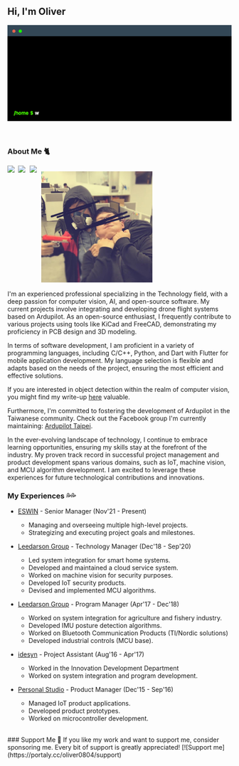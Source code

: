 ## Hi, I'm Oliver
![](https://github.com/Oliver0804/oliver0804/blob/main/terminal.gif)
<!--
**username/username** is a ✨ _special_ ✨ repository because its `README.md` (this file) appears on your GitHub profile.

Here are some ideas to get you started:

- 🔭 I’m currently working on ...
- 🌱 I’m currently learning ...
- 👯 I’m looking to collaborate on ...
- 🤔 I’m looking for help with ...
- 💬 Ask me about ...
- 📫 How to reach me: ...
- 😄 Pronouns: ...
- ⚡ Fun fact: ...
-->


<br />

### About Me 🐈
<a href="https://www.linkedin.com/in/oliver0804">
  <img align="left" width="24px" src="https://cdn.jsdelivr.net/npm/simple-icons@v3/icons/linkedin.svg" fill="#0077B5" />
</a>

<a href="mailto:icetzsr@gmail.com">
  <img align="left" width="26px" src="https://cdn.jsdelivr.net/npm/simple-icons@v3/icons/gmail.svg" fill="#D14836" />
</a>
<a href="https://www.youtube.com/@bashcat987">
  <img align="left" width="26px" src="https://cdn.jsdelivr.net/npm/simple-icons@v3/icons/youtube.svg" fill="#FF0000" />
</a>

## 

<img src="https://github.com/Oliver0804/oliver0804/blob/main/184592056_4674317639251048_3225849355225783356_n.jpg" width="250" height="250">



I'm an experienced professional specializing in the Technology field, with a deep passion for computer vision, AI, and open-source software. My current projects involve integrating and developing drone flight systems based on Ardupilot. As an open-source enthusiast, I frequently contribute to various projects using tools like KiCad and FreeCAD, demonstrating my proficiency in PCB design and 3D modeling.

In terms of software development, I am proficient in a variety of programming languages, including C/C++, Python, and Dart with Flutter for mobile application development. My language selection is flexible and adapts based on the needs of the project, ensuring the most efficient and effective solutions.

If you are interested in object detection within the realm of computer vision, you might find my write-up [here](https://hackmd.io/@accomdemy/H1Ee1sMEs) valuable.

Furthermore, I'm committed to fostering the development of Ardupilot in the Taiwanese community. Check out the Facebook group I'm currently maintaining: [Ardupilot Taipei](https://www.facebook.com/groups/ardupilot.taipei/).

In the ever-evolving landscape of technology, I continue to embrace learning opportunities, ensuring my skills stay at the forefront of the industry. My proven track record in successful project management and product development spans various domains, such as IoT, machine vision, and MCU algorithm development. I am excited to leverage these experiences for future technological contributions and innovations.


### My Experiences 💦💦
- [ESWIN](https://www.eswin.com/) - Senior Manager (Nov'21 - Present)
  - Managing and overseeing multiple high-level projects.
  - Strategizing and executing project goals and milestones.
  
- [Leedarson Group](https://www.leedarson.com/) - Technology Manager (Dec'18 - Sep'20)
  - Led system integration for smart home systems.
  - Developed and maintained a cloud service system.
  - Worked on machine vision for security purposes.
  - Developed IoT security products.
  - Devised and implemented MCU algorithms.
  
- [Leedarson Group](https://www.leedarson.com/) - Program Manager (Apr'17 - Dec'18)
  - Worked on system integration for agriculture and fishery industry.
  - Developed IMU posture detection algorithms.
  - Worked on Bluetooth Communication Products (TI/Nordic solutions)
  - Developed industrial controls (MCU base).
  
- [idesyn](https://idesyn.com/) - Project Assistant (Aug'16 - Apr'17)
  - Worked in the Innovation Development Department
  - Worked on system integration and program development.

- [Personal Studio](<CompanyURL>) - Product Manager (Dec'15 - Sep'16)
  - Managed IoT product applications.
  - Developed product prototypes.
  - Worked on microcontroller development.


<br/>
### Support Me 💖
If you like my work and want to support me, consider sponsoring me. Every bit of support is greatly appreciated!
[![Support me](https://portaly.cc/oliver0804/support)
